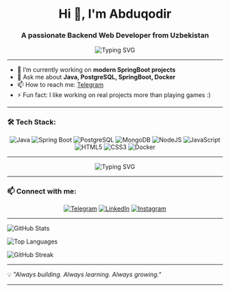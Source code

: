 <h1 align="center">Hi 👋, I'm Abduqodir</h1>
<h3 align="center">A passionate Backend Web Developer from Uzbekistan</h3>

<p align="center">
  <img src="https://readme-typing-svg.herokuapp.com?font=Fira+Code&pause=1000&color=00F787&center=true&vCenter=true&width=435&lines=I+am+a+Java+Developer;Spring+Boot+%7C+PostgreSQL+%7C+MongoDB;Backend+Lover+%7C+Clean+Code+Fan;Welcome+to+my+GitHub!" alt="Typing SVG" />
</p>

---

- 🔭 I’m currently working on **modern SpringBoot projects**
- 💬 Ask me about **Java, PostgreSQL, SpringBoot, Docker**
- 📫 How to reach me: [Telegram](https://t.me/dasturch1_Oken)
- ⚡ Fun fact: I like working on real projects more than playing games :)

---

### 🛠️ Tech Stack:
<div align="center">
  
![Java](https://img.shields.io/badge/Java-007396?logo=java&logoColor=white&style=for-the-badge)
![Spring Boot](https://img.shields.io/badge/Spring_Boot-6DB33F?logo=spring-boot&logoColor=white&style=for-the-badge)
![PostgreSQL](https://img.shields.io/badge/PostgreSQL-4169E1?logo=postgresql&logoColor=white&style=for-the-badge)
![MongoDB](https://img.shields.io/badge/MongoDB-4EA94B?logo=mongodb&logoColor=white&style=for-the-badge)
![NodeJS](https://img.shields.io/badge/Node.js-339933?logo=nodedotjs&logoColor=white&style=for-the-badge)
![JavaScript](https://img.shields.io/badge/JavaScript-F7DF1E?logo=javascript&logoColor=black&style=for-the-badge)
![HTML5](https://img.shields.io/badge/HTML5-E34F26?logo=html5&logoColor=white&style=for-the-badge)
![CSS3](https://img.shields.io/badge/CSS3-1572B6?logo=css3&logoColor=white&style=for-the-badge)
![Docker](https://img.shields.io/badge/Docker-2496ED?logo=docker&logoColor=white&style=for-the-badge)

</div>

---

<p align="center">
  <img src="https://readme-typing-svg.herokuapp.com?font=Fira+Code&duration=3000&pause=1000&color=00F787&center=true&vCenter=true&width=450&lines=Hi+I'm+Abduqodir;Java+Spring+Boot+PostgreSQL+Developer;Welcome+to+my+GitHub+profile!" alt="Typing SVG" />
</p>

---

### 📫 Connect with me:
<div align="center">

[![Telegram](https://img.shields.io/badge/Telegram-2CA5E0?style=for-the-badge&logo=telegram&logoColor=white)](https://t.me/dasturch1_Oken)
[![LinkedIn](https://img.shields.io/badge/LinkedIn-blue?style=for-the-badge&logo=linkedin&logoColor=white)](https://www.linkedin.com/in/abduqodir-zuvaydullayev-638310312/)
[![Instagram](https://img.shields.io/badge/Instagram-E4405F?style=for-the-badge&logo=instagram&logoColor=white)](https://www.instagram.com/dasturch1_oken?igsh=eWludTAwczFlMTRv)

</div>

---


<p align="left">
  <img src="https://github-readme-stats.vercel.app/api?username=Abdukod1r&show_icons=true&theme=radical" alt="GitHub Stats" />
</p>

<p align="left">
  <img src="https://github-readme-stats.vercel.app/api/top-langs/?username=Abdukod1r&layout=compact&theme=radical" alt="Top Languages" />
</p>

<p align="left">
  <img src="https://streak-stats.demolab.com?user=Abdukod1r&theme=radical" alt="GitHub Streak" />
</p>

---


💡 *"Always building. Always learning. Always growing."*

---
